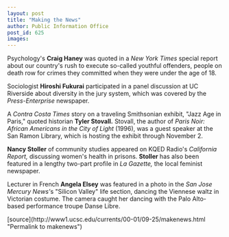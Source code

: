 ```yaml
---
layout: post
title: "Making the News"
author: Public Information Office
post_id: 625
images:
---
```


<p>
  Psychology's <b>Craig Haney</b> was quoted in a <i>New York Times</i> special report about our country's rush to execute so-called youthful offenders, people on death row for crimes they committed when they were under the age of 18.
</p>
<p>
  Sociologist <b>Hiroshi Fukurai</b> participated in a panel discussion at UC Riverside about diversity in the jury system, which was covered by the <i>Press-Enterprise</i> newspaper.
</p>
<p>
  A <i>Contra Costa Times</i> story on a traveling Smithsonian exhibit, "Jazz Age in Paris," quoted historian <b>Tyler Stovall.</b> Stovall, the author of <i>Paris Noir: African Americans in the City of Light</i> (1996), was a guest speaker at the San Ramon Library, which is hosting the exhibit through November 2.
</p>
<p>
  <b>Nancy Stoller</b> of community studies appeared on KQED Radio's <i>California Report,</i> discussing women's health in prisons. <b>Stoller</b> has also been featured in a lengthy two-part profile in <i>La Gazette,</i> the local feminist newspaper.
</p>
<p>
  Lecturer in French <b>Angela Elsey</b> was featured in a photo in the <i>San Jose Mercury News'</i>s "Silicon Valley" life section, dancing the Viennese waltz in Victorian costume. The camera caught her dancing with the Palo Alto-based performance troupe Danse Libre.<br>
  </p>
[source](http://www1.ucsc.edu/currents/00-01/09-25/makenews.html "Permalink to makenews")

